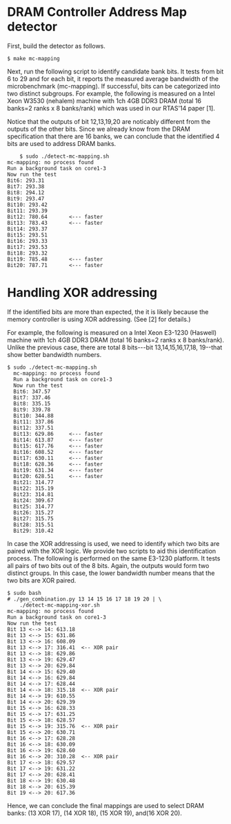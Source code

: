DRAM Controller Address Map detector
====================================

First, build the detector as follows.

	$ make mc-mapping

Next, run the following script to identify candidate bank bits.
It tests from bit 6 to 29 and for each bit, it reports the measured 
average bandwidth of the microbenchmark (mc-mapping). If successful, 
bits can be categorized into two distinct subgroups. For example, 
the following is measured on a Intel Xeon W3530 (nehalem) machine 
with 1ch 4GB DDR3 DRAM (total 16 banks=2 ranks x 8 banks/rank) which 
was used in our RTAS'14 paper [1]. 

Notice that the outputs of bit 12,13,19,20 are noticably different
from the outputs of the other bits. Since we already know from the DRAM 
specification that there are 16 banks, we can conclude that the 
identified 4 bits are used to address DRAM banks.


     	$ sudo ./detect-mc-mapping.sh
	mc-mapping: no process found
	Run a background task on core1-3
	Now run the test
	Bit6: 293.31
	Bit7: 293.38
	Bit8: 294.12
	Bit9: 293.47
	Bit10: 293.42
	Bit11: 293.39
	Bit12: 780.64		<--- faster
	Bit13: 783.43		<--- faster
	Bit14: 293.37
	Bit15: 293.51
	Bit16: 293.33
	Bit17: 293.53
	Bit18: 293.32
	Bit19: 785.48		<--- faster
	Bit20: 787.71		<--- faster


Handling XOR addressing 
=======================

If the identified bits are more than expected, the it is likely because
the memory controller is using XOR addressing. (See [2] for details.)

For example, the following is measured on a Intel Xeon E3-1230 (Haswell) 
machine with 1ch 4GB DDR3 DRAM (total 16 banks=2 ranks x 8 banks/rank). 
Unlike the previous case, there are total 8 bits---bit 13,14,15,16,17,18,
19--that show better bandwidth numbers. 

	$ sudo ./detect-mc-mapping.sh
	  mc-mapping: no process found
	  Run a background task on core1-3
	  Now run the test
	  Bit6: 347.57
	  Bit7: 337.46
	  Bit8: 335.15
	  Bit9: 339.78
	  Bit10: 344.88
	  Bit11: 337.86
	  Bit12: 337.51
	  Bit13: 629.86		<--- faster
	  Bit14: 613.87		<--- faster
	  Bit15: 617.76		<--- faster
	  Bit16: 608.52		<--- faster
	  Bit17: 630.11		<--- faster
	  Bit18: 628.36		<--- faster
	  Bit19: 631.34		<--- faster
	  Bit20: 628.51		<--- faster
	  Bit21: 314.77
	  Bit22: 315.19
	  Bit23: 314.81
	  Bit24: 309.67
	  Bit25: 314.77
	  Bit26: 315.27
	  Bit27: 315.75
	  Bit28: 315.51
	  Bit29: 310.42

In case the XOR addressing is used, we need to identify which two bits 
are paired with the XOR logic. We provide two scripts to aid this 
identification process. The following is performed on the same E3-1230 
platform. It tests all pairs of two bits out of the 8 bits. Again, the 
outputs would form two distinct groups. In this case, the lower bandwidth 
number means that the two bits are XOR paired. 

	 
	$ sudo bash
	# ./gen_combination.py 13 14 15 16 17 18 19 20 | \
		./detect-mc-mapping-xor.sh
	mc-mapping: no process found
	Run a background task on core1-3
	Now run the test
	Bit 13 <--> 14: 613.18
	Bit 13 <--> 15: 631.86
	Bit 13 <--> 16: 608.09
	Bit 13 <--> 17: 316.41  <-- XOR pair
	Bit 13 <--> 18: 629.86
	Bit 13 <--> 19: 629.47
	Bit 13 <--> 20: 629.84
	Bit 14 <--> 15: 629.40
	Bit 14 <--> 16: 629.84
	Bit 14 <--> 17: 628.44
	Bit 14 <--> 18: 315.18  <-- XOR pair
	Bit 14 <--> 19: 610.55
	Bit 14 <--> 20: 629.39
	Bit 15 <--> 16: 628.33
	Bit 15 <--> 17: 631.25
	Bit 15 <--> 18: 628.57
	Bit 15 <--> 19: 315.76  <-- XOR pair
	Bit 15 <--> 20: 630.71
	Bit 16 <--> 17: 628.28
	Bit 16 <--> 18: 630.09
	Bit 16 <--> 19: 628.60
	Bit 16 <--> 20: 310.28  <-- XOR pair
	Bit 17 <--> 18: 629.57
	Bit 17 <--> 19: 631.22
	Bit 17 <--> 20: 628.41
	Bit 18 <--> 19: 630.48
	Bit 18 <--> 20: 615.39
	Bit 19 <--> 20: 617.36

Hence, we can conclude the final mappings are used to select DRAM banks: 
(13 XOR 17), (14 XOR 18), (15 XOR 19), and(16 XOR 20). 
